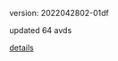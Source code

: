 version: 2022042802-01df

updated 64 avds

[details](https://github.com/0x74f917491bfa7ebfa379/ali_avd_db/blob/master/change_log/2022/04/28/02/01df.txt)